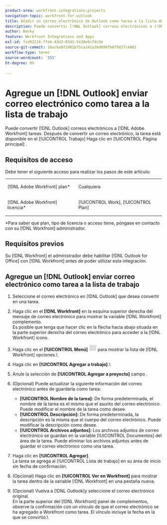 ```yaml
---
product-area: workfront-integrations;projects
navigation-topic: workfront-for-outlook
title: Añadir un correo electrónico de Outlook como tarea a la lista de trabajo
description: Puede convertir [!DNL Outlook] correos electrónicos a [!DNL Adobe Workfront] tareas. Después de convertir un correo electrónico, la tarea está disponible en la lista de trabajo del área principal.
author: Becky
feature: Workfront Integrations and Apps
exl-id: fcd02116-ffeb-43d3-8541-5e30e6cfdc5e
source-git-commit: 16acba0f1981b75ca141a36d096fb6f5d37c40d1
workflow-type: tm+mt
source-wordcount: '355'
ht-degree: 0%

---
```


# Agregue un [!DNL Outlook] enviar correo electrónico como tarea a la lista de trabajo

Puede convertir [!DNL Outlook] correos electrónicos a [!DNL Adobe Workfront] tareas. Después de convertir un correo electrónico, la tarea está disponible en el [!UICONTROL Trabajo] Haga clic en [!UICONTROL Página principal] .

## Requisitos de acceso

Debe tener el siguiente acceso para realizar los pasos de este artículo:

<table style="table-layout:auto"> 
 <col> 
 <col> 
 <tbody> 
  <tr> 
   <td role="rowheader">[!DNL Adobe Workfront] plan*</td> 
   <td> <p>Cualquiera</p> </td> 
  </tr> 
  <tr> 
   <td role="rowheader">[!DNL Adobe Workfront] licencia*</td> 
   <td> <p>[!UICONTROL Work], [!UICONTROL Plan]</p> </td> 
  </tr> 
 </tbody> 
</table>

&#42;Para saber qué plan, tipo de licencia o acceso tiene, póngase en contacto con su [!DNL Workfront] administrador.

## Requisitos previos

Su [!DNL Workfront] el administrador debe habilitar [!DNL Outlook for Office] con [!DNL Workfront] antes de poder utilizar esta integración.

## Agregue un [!DNL Outlook] enviar correo electrónico como tarea a la lista de trabajo

1. Seleccione el correo electrónico en [!DNL Outlook] que desea convertir en una tarea.
1. Haga clic en el **[!DNL Workfront]** en la esquina superior derecha del mensaje de correo electrónico para mostrar la variable [!DNL Workfront] complemento.\
   Es posible que tenga que hacer clic en la flecha hacia abajo situada en la parte superior derecha del correo electrónico para acceder a la [!DNL Workfront] icono.

1. Haga clic en el **[!UICONTROL Menú]** ![o365_addin_menu_icon.png](assets/o365-addin-menu2-icon.png) para mostrar la lista de [!DNL Workfront] opciones.\


1. Haga clic en **[!UICONTROL Agregar a trabajo]**.\

1. Anule la selección de **[!UICONTROL Agregar a proyecto]** campo .
1. (Opcional) Puede actualizar la siguiente información del correo electrónico antes de guardarla como tarea:

   * **[!UICONTROL Nombre de la tarea]:** De forma predeterminada, el nombre de la tarea es el mismo que el asunto del correo electrónico. Puede modificar el nombre de la tarea como desee.
   * **[!UICONTROL Descripción]:** De forma predeterminada, la descripción es la misma que el cuerpo del correo electrónico. Puede modificar la descripción como desee.
   * **[!UICONTROL Archivos adjuntos]:** Los archivos adjuntos de correo electrónico se guardan en la variable [!UICONTROL Documentos] del área de la tarea. Puede eliminar los archivos adjuntos antes de guardar el correo electrónico como una tarea.

1. Haga clic en **[!UICONTROL Agregar]**.\
   La tarea se agrega al [!UICONTROL Lista de trabajo] en su área de inicio sin fecha de confirmación.

1. (Opcional) Haga clic en **[!UICONTROL Ver en Workfront]** para mostrar la tarea dentro de la variable [!DNL Workfront] en una pestaña nueva.

1. (Opcional) Vuelva a [!DNL Outlook]y seleccione el correo electrónico original.\
   En la parte superior del [!DNL Workfront] panel de complementos, observe la confirmación con un vínculo de que el correo electrónico se ha agregado a Workfront como tarea. El vínculo incluye la fecha en la que se convirtió.\
